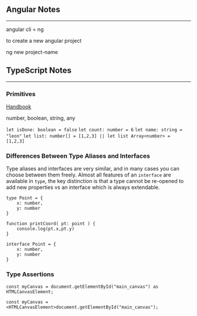 
## Angular Notes
---
angular cli = ng

to create a new  angular project

ng new project-name 


## TypeScript Notes
---
### Primitives

[Handbook](https://www.typescriptlang.org/docs/handbook/2/everyday-types.html#the-primitives-string-number-and-boolean)

number, boolean, string, any 

`let isDone: boolean = false`
`let count: number = 6`
`let name: string = "leon"`
`let list: number[] = [1,2,3] || let list Array<number> = [1,2,3]` 

### Differences Between Type Aliases and Interfaces

Type aliases and interfaces are very similar, and in many cases you can choose between them freely. Almost all features of an `interface` are available in `type`, the key distinction is that a type cannot be re-opened to add new properties vs an interface which is always extendable.

```
type Point = {
	x: number,
	y: number 
}

function printCoord( pt: point ) {
	console.log(pt.x,pt.y)
}
```

```
interface Point = {
	x: number,
	y: number
}
```

### Type Assertions

```
const myCanvas = document.getElementById("main_canvas") as HTMLCanvasElement;

const myCanvas = <HTMLCanvasElement>document.getElementById("main_canvas");
```

